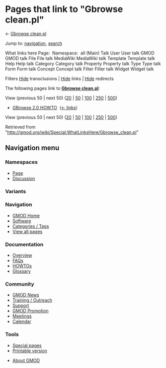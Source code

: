 <div id="mw-page-base" class="noprint">

</div>

<div id="mw-head-base" class="noprint">

</div>

<div id="content" class="mw-body" role="main">

<span id="top"></span>

<div id="mw-js-message" style="display:none;">

</div>



# <span dir="auto">Pages that link to "Gbrowse clean.pl"</span>

<div id="bodyContent">

<div id="contentSub">

← [Gbrowse clean.pl](/wiki/Gbrowse_clean.pl "Gbrowse clean.pl")

</div>

<div id="jump-to-nav" class="mw-jump">

Jump to: [navigation](#mw-navigation), [search](#p-search)

</div>

<div id="mw-content-text">

What links here Page:  Namespace:  all (Main) Talk User User talk GMOD
GMOD talk File File talk MediaWiki MediaWiki talk Template Template talk
Help Help talk Category Category talk Property Property talk Type Type
talk Form Form talk Concept Concept talk Filter Filter talk Widget
Widget talk

Filters
[Hide](/mediawiki/index.php?title=Special:WhatLinksHere/Gbrowse_clean.pl&hidetrans=1 "Special:WhatLinksHere/Gbrowse clean.pl")
transclusions \|
[Hide](/mediawiki/index.php?title=Special:WhatLinksHere/Gbrowse_clean.pl&hidelinks=1 "Special:WhatLinksHere/Gbrowse clean.pl")
links \|
[Hide](/mediawiki/index.php?title=Special:WhatLinksHere/Gbrowse_clean.pl&hideredirs=1 "Special:WhatLinksHere/Gbrowse clean.pl")
redirects

The following pages link to **[Gbrowse
clean.pl](/wiki/Gbrowse_clean.pl "Gbrowse clean.pl")**:

View (previous 50 \| next 50)
([20](/mediawiki/index.php?title=Special:WhatLinksHere/Gbrowse_clean.pl&limit=20 "Special:WhatLinksHere/Gbrowse clean.pl")
\|
[50](/mediawiki/index.php?title=Special:WhatLinksHere/Gbrowse_clean.pl&limit=50 "Special:WhatLinksHere/Gbrowse clean.pl")
\|
[100](/mediawiki/index.php?title=Special:WhatLinksHere/Gbrowse_clean.pl&limit=100 "Special:WhatLinksHere/Gbrowse clean.pl")
\|
[250](/mediawiki/index.php?title=Special:WhatLinksHere/Gbrowse_clean.pl&limit=250 "Special:WhatLinksHere/Gbrowse clean.pl")
\|
[500](/mediawiki/index.php?title=Special:WhatLinksHere/Gbrowse_clean.pl&limit=500 "Special:WhatLinksHere/Gbrowse clean.pl"))

- [GBrowse 2.0 HOWTO](/wiki/GBrowse_2.0_HOWTO "GBrowse 2.0 HOWTO") ‎
  <span class="mw-whatlinkshere-tools">([←
  links](/mediawiki/index.php?title=Special:WhatLinksHere&target=GBrowse+2.0+HOWTO "Special:WhatLinksHere"))</span>

View (previous 50 \| next 50)
([20](/mediawiki/index.php?title=Special:WhatLinksHere/Gbrowse_clean.pl&limit=20 "Special:WhatLinksHere/Gbrowse clean.pl")
\|
[50](/mediawiki/index.php?title=Special:WhatLinksHere/Gbrowse_clean.pl&limit=50 "Special:WhatLinksHere/Gbrowse clean.pl")
\|
[100](/mediawiki/index.php?title=Special:WhatLinksHere/Gbrowse_clean.pl&limit=100 "Special:WhatLinksHere/Gbrowse clean.pl")
\|
[250](/mediawiki/index.php?title=Special:WhatLinksHere/Gbrowse_clean.pl&limit=250 "Special:WhatLinksHere/Gbrowse clean.pl")
\|
[500](/mediawiki/index.php?title=Special:WhatLinksHere/Gbrowse_clean.pl&limit=500 "Special:WhatLinksHere/Gbrowse clean.pl"))

</div>

<div class="printfooter">

Retrieved from
"<http://gmod.org/wiki/Special:WhatLinksHere/Gbrowse_clean.pl>"

</div>

<div id="catlinks" class="catlinks catlinks-allhidden">

</div>

<div class="visualClear">

</div>

</div>

</div>

<div id="mw-navigation">

## Navigation menu

<div id="mw-head">



<div id="left-navigation">

<div id="p-namespaces" class="vectorTabs" role="navigation"
aria-labelledby="p-namespaces-label">

### Namespaces

- <span id="ca-nstab-main"><a href="/wiki/Gbrowse_clean.pl" accesskey="c"
  title="View the content page [c]">Page</a></span>
- <span id="ca-talk"><a
  href="/mediawiki/index.php?title=Talk:Gbrowse_clean.pl&amp;action=edit&amp;redlink=1"
  accesskey="t"
  title="Discussion about the content page [t]">Discussion</a></span>

</div>

<div id="p-variants" class="vectorMenu emptyPortlet" role="navigation"
aria-labelledby="p-variants-label">

### 

### Variants[](#)

<div class="menu">

</div>

</div>

</div>

<div id="right-navigation">





</div>



</div>

</div>

</div>

<div id="mw-panel">

<div id="p-logo" role="banner">

<a href="/wiki/Main_Page"
style="background-image: url(http://gmod.org/images/GMOD-cogs.png);"
title="Visit the main page"></a>

</div>

<div id="p-Navigation" class="portal" role="navigation"
aria-labelledby="p-Navigation-label">

### Navigation

<div class="body">

- <span id="n-GMOD-Home">[GMOD Home](/wiki/Main_Page)</span>
- <span id="n-Software">[Software](/wiki/GMOD_Components)</span>
- <span id="n-Categories-.2F-Tags">[Categories /
  Tags](/wiki/Categories)</span>
- <span id="n-View-all-pages">[View all
  pages](/wiki/Special:AllPages)</span>

</div>

</div>

<div id="p-Documentation" class="portal" role="navigation"
aria-labelledby="p-Documentation-label">

### Documentation

<div class="body">

- <span id="n-Overview">[Overview](/wiki/Overview)</span>
- <span id="n-FAQs">[FAQs](/wiki/Category:FAQ)</span>
- <span id="n-HOWTOs">[HOWTOs](/wiki/Category:HOWTO)</span>
- <span id="n-Glossary">[Glossary](/wiki/Glossary)</span>

</div>

</div>

<div id="p-Community" class="portal" role="navigation"
aria-labelledby="p-Community-label">

### Community

<div class="body">

- <span id="n-GMOD-News">[GMOD News](/wiki/GMOD_News)</span>
- <span id="n-Training-.2F-Outreach">[Training /
  Outreach](/wiki/Training_and_Outreach)</span>
- <span id="n-Support">[Support](/wiki/Support)</span>
- <span id="n-GMOD-Promotion">[GMOD
  Promotion](/wiki/GMOD_Promotion)</span>
- <span id="n-Meetings">[Meetings](/wiki/Meetings)</span>
- <span id="n-Calendar">[Calendar](/wiki/Calendar)</span>

</div>

</div>

<div id="p-tb" class="portal" role="navigation"
aria-labelledby="p-tb-label">

### Tools

<div class="body">

- <span id="t-specialpages"><a href="/wiki/Special:SpecialPages" accesskey="q"
  title="A list of all special pages [q]">Special pages</a></span>
- <span id="t-print"><a
  href="/mediawiki/index.php?title=Special:WhatLinksHere/Gbrowse_clean.pl&amp;printable=yes"
  rel="alternate" accesskey="p"
  title="Printable version of this page [p]">Printable version</a></span>

</div>

</div>

</div>

</div>

<div id="footer" role="contentinfo">

- <span id="footer-places-about">[About
  GMOD](/wiki/GMOD:About "GMOD:About")</span>

<!-- -->






</div>
